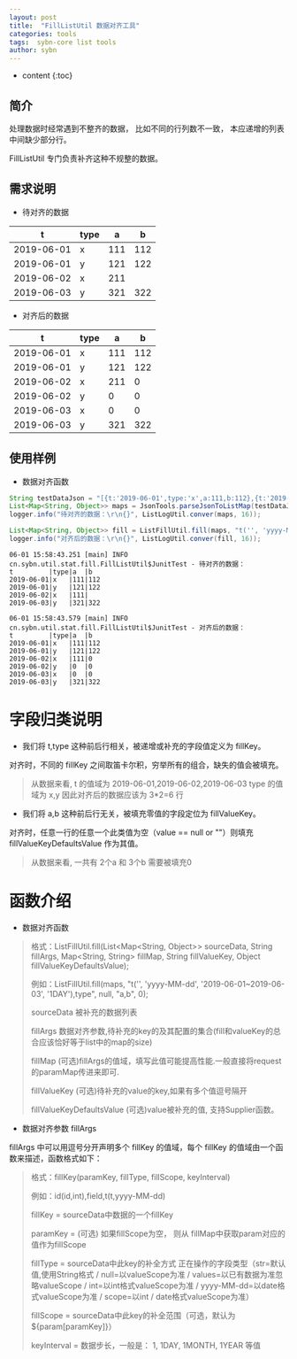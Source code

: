 ```yaml
---
layout: post
title:  "FillListUtil 数据对齐工具"
categories: tools
tags:  sybn-core list tools
author: sybn
---
```


* content
{:toc}

## 简介

处理数据时经常遇到不整齐的数据， 比如不同的行列数不一致， 本应递增的列表中间缺少部分行。

FillListUtil 专门负责补齐这种不规整的数据。





## 需求说明

* 待对齐的数据

t|type|a|b
-|-|-|-
2019-06-01|x|111|112
2019-06-01|y|121|122
2019-06-02|x|211|
2019-06-03|y|321|322

* 对齐后的数据

t|type|a|b
-|-|-|-
2019-06-01|x|111|112
2019-06-01|y|121|122
2019-06-02|x|211|0
2019-06-02|y|0|0
2019-06-03|x|0|0
2019-06-03|y|321|322

## 使用样例

* 数据对齐函数

```java
String testDataJson = "[{t:'2019-06-01',type:'x',a:111,b:112},{t:'2019-06-01',type:'y',a:121,b:122},{t:'2019-06-02',type:'x',a:111},{t:'2019-06-03',type:'y',a:321,b:322}]";
List<Map<String, Object>> maps = JsonTools.parseJsonToListMap(testDataJson);
logger.info("待对齐的数据：\r\n{}", ListLogUtil.conver(maps, 16));

List<Map<String, Object>> fill = ListFillUtil.fill(maps, "t('', 'yyyy-MM-dd', '2019-06-01~2019-06-03', '1DAY'),type", null, "a,b", 0);
logger.info("对齐后的数据：\r\n{}", ListLogUtil.conver(fill, 16));
```	

```
06-01 15:58:43.251 [main] INFO  cn.sybn.util.stat.fill.FillListUtil$JunitTest - 待对齐的数据：
t         |type|a  |b  
2019-06-01|x   |111|112
2019-06-01|y   |121|122
2019-06-02|x   |111|   
2019-06-03|y   |321|322

06-01 15:58:43.579 [main] INFO  cn.sybn.util.stat.fill.FillListUtil$JunitTest - 对齐后的数据：
t         |type|a  |b  
2019-06-01|x   |111|112
2019-06-01|y   |121|122
2019-06-02|x   |111|0  
2019-06-02|y   |0  |0  
2019-06-03|x   |0  |0  
2019-06-03|y   |321|322
```

# 字段归类说明

* 我们将 t,type 这种前后行相关，被递增或补充的字段值定义为 fillKey。 

对齐时，不同的 fillKey 之间取笛卡尔积，穷举所有的组合，缺失的值会被填充。

> 从数据来看, t 的值域为 2019-06-01,2019-06-02,2019-06-03 type 的值域为 x,y 因此对齐后的数据应该为 3*2=6 行

* 我们将 a,b 这种前后行无关，被填充零值的字段定位为 fillValueKey。  

对齐时，任意一行的任意一个此类值为空（value == null or ""）则填充 fillValueKeyDefaultsValue 作为其值。

> 从数据来看, 一共有 2个a 和 3个b 需要被填充0 


# 函数介绍

* 数据对齐函数

> 格式：ListFillUtil.fill(List<Map<String, Object>> sourceData, String fillArgs, Map<String, String> fillMap, String fillValueKey, Object fillValueKeyDefaultsValue);
>
> 例如：ListFillUtil.fill(maps, "t('', 'yyyy-MM-dd', '2019-06-01~2019-06-03', '1DAY'),type", null, "a,b", 0);
>
> sourceData 被补充的数据列表
>
> fillArgs 数据对齐参数,待补充的key的及其配置的集合(fill和valueKey的总合应该恰好等于list中的map的size)
>
> fillMap (可选)fillArgs的值域，填写此值可能提高性能.一般直接将request的paramMap传进来即可.
>
> fillValueKey (可选)待补充的value的key,如果有多个值逗号隔开
>
> fillValueKeyDefaultsValue (可选)value被补充的值, 支持Supplier函数。

* 数据对齐参数 fillArgs

fillArgs 中可以用逗号分开声明多个 fillKey 的值域，每个 fillKey 的值域由一个函数来描述，函数格式如下：

> 格式：fillKey(paramKey, fillType, fillScope, keyInterval)
>
> 例如：id(id,int),field,t(t,yyyy-MM-dd)
>
> fillKey = sourceData中数据的一个fillKey
>
> paramKey = (可选) 如果fillScope为空， 则从 fillMap中获取param对应的值作为fillScope
>
> fillType = sourceData中此key的补全方式  正在操作的字段类型（str=默认值,使用String格式 / null=以valueScope为准 / values=以已有数据为准忽略valueScope / int=以int格式valueScope为准 / yyyy-MM-dd=以date格式valueScope为准 / scope=以int / date格式valueScope为准）
>
> fillScope = sourceData中此key的补全范围（可选，默认为${param[paramKey]}）
>
> keyInterval = 数据步长，一般是： 1, 1DAY, 1MONTH, 1YEAR 等值